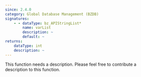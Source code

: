 ```yaml
---
since: 2.4.0
category: Global Database Management (BZDB)
signatures:
    - - dataType: bz_APIStringList*
        name: varList
        description: ~
        default: ~
returns:
    dataType: int
    description: ~
---
```


This function needs a description. Please feel free to contribute a description to this function.
